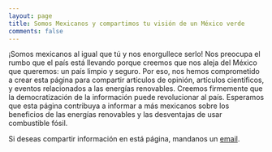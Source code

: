 ```yaml
---
layout: page
title: Somos Mexicanos y compartimos tu visión de un México verde
comments: false
---
```


¡Somos mexicanos al igual que tú y nos enorgullece serlo! Nos preocupa el rumbo que el país está llevando porque creemos que nos aleja del México que queremos: un país limpio y seguro. Por eso, nos hemos comprometido a crear esta página para compartir artículos de opinión, artículos científicos, y eventos relacionados a las energías renovables. Creemos firmemente que la democratización de la información puede revolucionar al país. Esperamos que esta página contribuya a informar a más mexicanos sobre los beneficios de las energías renovables y las desventajas de usar combustible fósil. 

Si deseas compartir información en está página, mandanos un [email][jekyll-docs].

[jekyll-docs]: mailto:transicionenergeticaenmexico@gmail.com
